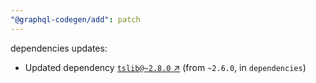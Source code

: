 ```yaml
---
"@graphql-codegen/add": patch
---
```

dependencies updates:
  - Updated dependency [`tslib@~2.8.0` ↗︎](https://www.npmjs.com/package/tslib/v/2.8.0) (from `~2.6.0`, in `dependencies`)
